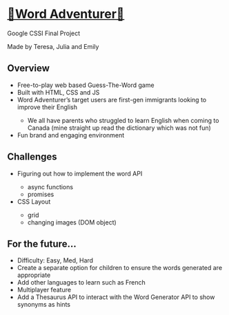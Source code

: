 <h1> <a href="https://word-adventurer.emilykim10.repl.co/index.html" target="_blank">👹Word Adventurer🎈</a></h1>
Google CSSI Final Project

Made by Teresa, Julia and Emily

<h2>Overview</h2>
<ul>
<li>Free-to-play web based Guess-The-Word game </li>
<li>Built with HTML, CSS and JS</li>
<li>Word Adventurer’s target users are first-gen immigrants looking to improve their English</li>
<ul><li>We all have parents who struggled to learn English when coming to Canada (mine straight up read the dictionary which was not fun)</li></ul>
<li>Fun brand and engaging environment</li>
</ul>

<h2>Challenges</h2>
<ul>
<li>Figuring out how to implement the word API </li>
<ul><li>async functions</li><li>promises</li></ul>
<li>CSS Layout</li>
<ul><li>grid</li><li>changing images (DOM object)</li></ul>
</ul>

<h2>For the future…</h2> 
<ul>
<li>
Difficulty: Easy, Med, Hard</li><li>
Create a separate option for children to ensure the words generated are appropriate</li>
<li>Add other languages to learn such as French</li>
<li>Multiplayer feature</li>
<li>Add a Thesaurus API to interact with the Word Generator API to show synonyms as hints
</li>
</ul>
